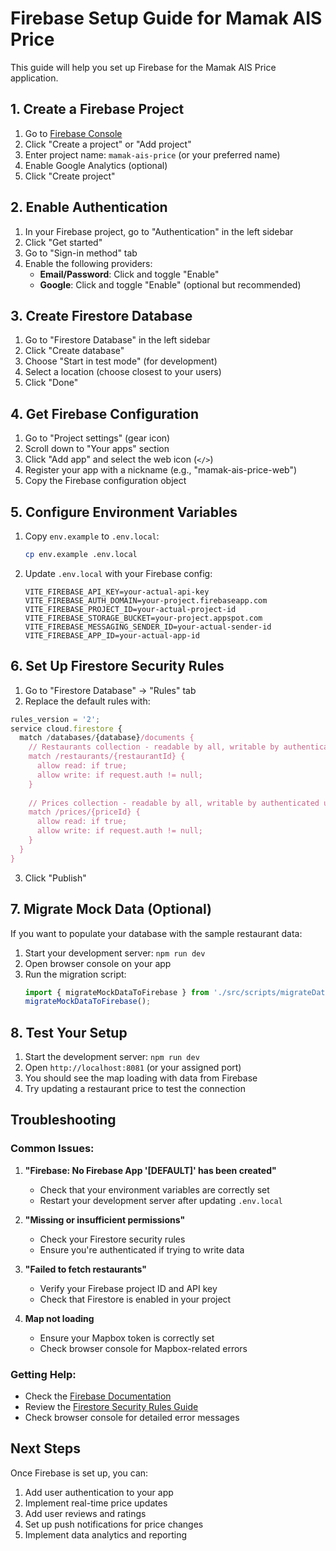 # Firebase Setup Guide for Mamak AIS Price

This guide will help you set up Firebase for the Mamak AIS Price application.

## 1. Create a Firebase Project

1. Go to [Firebase Console](https://console.firebase.google.com/)
2. Click "Create a project" or "Add project"
3. Enter project name: `mamak-ais-price` (or your preferred name)
4. Enable Google Analytics (optional)
5. Click "Create project"

## 2. Enable Authentication

1. In your Firebase project, go to "Authentication" in the left sidebar
2. Click "Get started"
3. Go to "Sign-in method" tab
4. Enable the following providers:
   - **Email/Password**: Click and toggle "Enable"
   - **Google**: Click and toggle "Enable" (optional but recommended)

## 3. Create Firestore Database

1. Go to "Firestore Database" in the left sidebar
2. Click "Create database"
3. Choose "Start in test mode" (for development)
4. Select a location (choose closest to your users)
5. Click "Done"

## 4. Get Firebase Configuration

1. Go to "Project settings" (gear icon)
2. Scroll down to "Your apps" section
3. Click "Add app" and select the web icon (`</>`)
4. Register your app with a nickname (e.g., "mamak-ais-price-web")
5. Copy the Firebase configuration object

## 5. Configure Environment Variables

1. Copy `env.example` to `.env.local`:
   ```bash
   cp env.example .env.local
   ```

2. Update `.env.local` with your Firebase config:
   ```env
   VITE_FIREBASE_API_KEY=your-actual-api-key
   VITE_FIREBASE_AUTH_DOMAIN=your-project.firebaseapp.com
   VITE_FIREBASE_PROJECT_ID=your-actual-project-id
   VITE_FIREBASE_STORAGE_BUCKET=your-project.appspot.com
   VITE_FIREBASE_MESSAGING_SENDER_ID=your-actual-sender-id
   VITE_FIREBASE_APP_ID=your-actual-app-id
   ```

## 6. Set Up Firestore Security Rules

1. Go to "Firestore Database" → "Rules" tab
2. Replace the default rules with:

```javascript
rules_version = '2';
service cloud.firestore {
  match /databases/{database}/documents {
    // Restaurants collection - readable by all, writable by authenticated users
    match /restaurants/{restaurantId} {
      allow read: if true;
      allow write: if request.auth != null;
    }
    
    // Prices collection - readable by all, writable by authenticated users
    match /prices/{priceId} {
      allow read: if true;
      allow write: if request.auth != null;
    }
  }
}
```

3. Click "Publish"

## 7. Migrate Mock Data (Optional)

If you want to populate your database with the sample restaurant data:

1. Start your development server: `npm run dev`
2. Open browser console on your app
3. Run the migration script:
   ```javascript
   import { migrateMockDataToFirebase } from './src/scripts/migrateData.ts';
   migrateMockDataToFirebase();
   ```

## 8. Test Your Setup

1. Start the development server: `npm run dev`
2. Open `http://localhost:8081` (or your assigned port)
3. You should see the map loading with data from Firebase
4. Try updating a restaurant price to test the connection

## Troubleshooting

### Common Issues:

1. **"Firebase: No Firebase App '[DEFAULT]' has been created"**
   - Check that your environment variables are correctly set
   - Restart your development server after updating `.env.local`

2. **"Missing or insufficient permissions"**
   - Check your Firestore security rules
   - Ensure you're authenticated if trying to write data

3. **"Failed to fetch restaurants"**
   - Verify your Firebase project ID and API key
   - Check that Firestore is enabled in your project

4. **Map not loading**
   - Ensure your Mapbox token is correctly set
   - Check browser console for Mapbox-related errors

### Getting Help:

- Check the [Firebase Documentation](https://firebase.google.com/docs)
- Review the [Firestore Security Rules Guide](https://firebase.google.com/docs/firestore/security/get-started)
- Check browser console for detailed error messages

## Next Steps

Once Firebase is set up, you can:

1. Add user authentication to your app
2. Implement real-time price updates
3. Add user reviews and ratings
4. Set up push notifications for price changes
5. Implement data analytics and reporting
